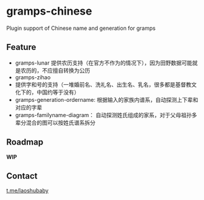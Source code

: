# gramps-chinese
Plugin support of Chinese name and generation for gramps

## Feature

* gramps-lunar
  提供农历支持（在官方不作为的情况下），因为田野数据可能就是农历的，不应擅自转换为公历
* gramps-zihao
* 提供字和号的支持（一堆婚前名、洗礼名、出生名、乳名，很多都是基督教文化下的，中国约等于没有）
* gramps-generation-ordername:
  根据输入的家族内谱系，自动探测上下辈和对应的字辈
* gramps-familyname-diagram：
  自动探测姓氏组成的家系，对于父母祖孙多辈分混合的图可以按姓氏谱系拆分

## Roadmap

**WIP**

## Contact

[t.me/laoshubaby](https://t.me/laoshubaby)